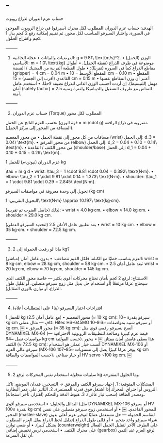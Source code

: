 # -
حساب عزم الدوران لذراع روبوت

الهدف: حساب عزم الدوران المطلوب لكل محرك (سيرفو) في ذراع الروبوت الموجود في الصورة، واختيار السيرفو المناسب لكل محور، ثم تقييم إمكانية رفع 2 كجم بدل 1 كجم واقتراح الحلول.

⸻

1) الفرضيات والبيانات
	•	عجلة الجاذبية: g = 9.81\ \text{m/s}^2.
	•	الوزن (الحمل) الأساسي: m = 1.0\ \text{kg} موضوعة في طرف الذراع (نقطة الحمل).
	•	أطوال مقاطع الذراع كما في الصورة (تقريبًا):
	•	طول القطعة القريبة من المشبك / القبضة (gripper) = 4 cm = 0.04 m
	•	المقطع الأوسط = 10 cm = 0.10 m
	•	المقطع القاعدي (أقرب إلى الجسم) = 15 cm = 0.15 m
	•	أعتبر أن وزن المقاطع نفسها مهمل (للتبسيط). إن أردت أحسب الوزن الذاتي للذراع نضيفه لاحقًا.
	•	أستخدم عامل أمان (safety factor) = 2.5 للتماس مع ظروف التشغيل والديناميكا ولفترة زمنية آمنة.

⸻

2) حساب عزم الدوران (Torque) المطلوب لكل محور

نحسب العزم الناتج عن الحمل (قوة الوزن = m \cdot g) مضروبة في ذراع الرافعة (المسافة من المحور إلى مركز الحمل).

مسافات من كل محور إلى نقطة الحمل
	•	من محور المعصم (wrist) إلى الحمل: d_3 = 0.04\ \text{m}.
	•	من محور المرفق (elbow) إلى الحمل: d_2 = 0.04 + 0.10 = 0.14\ \text{m}.
	•	من محور الكتف / القاعدة (shoulder/base) إلى الحمل: d_1 = 0.04 + 0.10 + 0.15 = 0.29\ \text{m}.

عزم الدوران (نيوتن·م) للحمل 1 kg

\tau = m g d
	•	wrist: \tau_3 = 1 \cdot 9.81 \cdot 0.04 = 0.392\ \text{N·m}.
	•	elbow: \tau_2 = 1 \cdot 9.81 \cdot 0.14 = 1.373\ \text{N·m}.
	•	shoulder: \tau_1 = 1 \cdot 9.81 \cdot 0.29 = 2.845\ \text{N·m}.

تحويل إلى وحدة معروفة في مواصفات السيرفو (kg·cm)

التحويل التقريبي: 1\ \text{N·m} \approx 10.197\ \text{kg·cm}.

لذلك (حاصل الضرب تم تقريبه):
	•	wrist ≈ 4.0 kg·cm.
	•	elbow ≈ 14.0 kg·cm.
	•	shoulder ≈ 29.0 kg·cm.

بعد تطبيق عامل الأمان 2.5 (لتحديد السيرفو العملي)
	•	wrist ≈ 10 kg·cm.
	•	elbow ≈ 35 kg·cm.
	•	shoulder ≈ 72.5 kg·cm.

⸻

3) ماذا لو رفعت الحمولة إلى 2 kg؟

العزم يتناسب خطيًا مع الكتلة، فلكل القيم تتضاعف:
	•	بدون عامل أمان (مباشر): wrist ≈ 8 kg·cm, elbow ≈ 28 kg·cm, shoulder ≈ 58 kg·cm.
	•	بعد عامل أمان 2.5: wrist ≈ 20 kg·cm, elbow ≈ 70 kg·cm, shoulder ≈ 145 kg·cm.

الاستنتاج: لرفع 2 كجم بأمان تحتاج محركات أقوى بكثير — خاصة محور الكتف الذي سيحتاج عزمًا مرتفعًا (أو استخدام حل بديل مثل زوج سيرفو متصلين، أو تقليل طول الذراع، أو توازن بالوزن المقابل).

⸻

4) اقتراحات اختيار السيرفو (بناءً على المتطلبات أعلاه)

للحمل 1 kg (مع عامل أمان 2.5)
	•	محور المعصم (≈ 10 kg·cm): سيرفو بقدرة ~10 kg·cm كافٍ — مثال عملي: Hitec HS-645MG أو سيرفو شبيه بمواصفات ~9.6–10 kg·cm.  ￼
	•	محور المرفق (≈ 35 kg·cm): أنصح بسيرفو رقمي قوي مثل DYNAMIXEL MX-64 (قيمة عزم كبيرة وصالحة للتطبيقات الروبوتية الاحترافية — مواصفات تصل ~64 kg·cm حسب الفولتية). هذا يعطي هامش أمان ممتاز.  ￼
	•	محور الكتف (≈ 72.5 kg·cm): أنسب خيار عملي هو استخدام DYNAMIXEL MX-106 أو سيرفو عالي العزم (MX-106 يوفر عزمًا كبيرًا يصل إلى مستويات ~85–107 kg·cm حسب المواصفات والطاقة)، أو خيار صناعي HV servo ~100 kg·cm.  ￼

⸻

5) سلبيات محاولة استخدام نفس المحركات لرفع 2 kg وما الحلول المقترحة

المشكلات المتوقعة:
	1.	إجهاد سيرفو الكتف والمرفق → التسخين، فقدان الموضع، تآكل التروس أو احتراق المحرك إذا اشتغل فوق قدرته المستمرة.
	2.	التأثير على عمر البطارية ومصدر الطاقة (سحب تيار عالي).
	3.	هبوط الدقة والتحكم (اهتزاز، تأخر استجابة).

البدائل والحلول:
	•	استخدمي سيرفو أقوى (مثل DYNAMIXEL MX-106 أو سيرفو HV بقدرة ≥100 kg·cm) للمحور القاعدي.  ￼
	•	أو استخدمي زوج سيرفو متصلين على نفس المحور (master-slave) لتقاسم الحمولة — حل مستعمل عمليًا لتوفير عزم أعلى بدون شراء سيرفو واحد ضخم.
	•	أو قللي طول الذراع (تقليل لحظ الذراع يقلل العزم المطلوب بشكل كبير).
	•	أو ضعي توازن (counterweight) على الطرف الآخر لتقليل الحمل الفعال على محرك الكتف.
	•	استخدمي ترس تخفيض إضافي (gearbox) لرفع العزم عند الثمن أن تقل السرعة.
